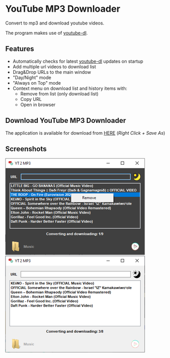 # YouTube MP3 Downloader

Convert to mp3 and download youtube videos.

The program makes use of [youtube-dl](https://github.com/ytdl-org/youtube-dl/).

## Features

- Automatically checks for latest [youtube-dl](https://github.com/ytdl-org/youtube-dl/) updates on startup
- Add multiple url videos to download list
- Drag&Drop URLs to the main window
- "Day/Night" mode
- "Always on Top" mode
- Context menu on download list and history items with:
    - Remove from list (only download list)
    - Copy URL
    - Open in browser


## Download YouTube MP3 Downloader

The application is available for download from [HERE](https://github.com/oiproks/YouTube-MP3-Downloader/blob/master/Contents/YouTube-MP3-Downloader.zip?raw=true) (_Right Click + Save As_)

## Screenshots
![Screenshots](/Contents/Screen.png)
![Screenshots](/Contents/Screen_1.png)
